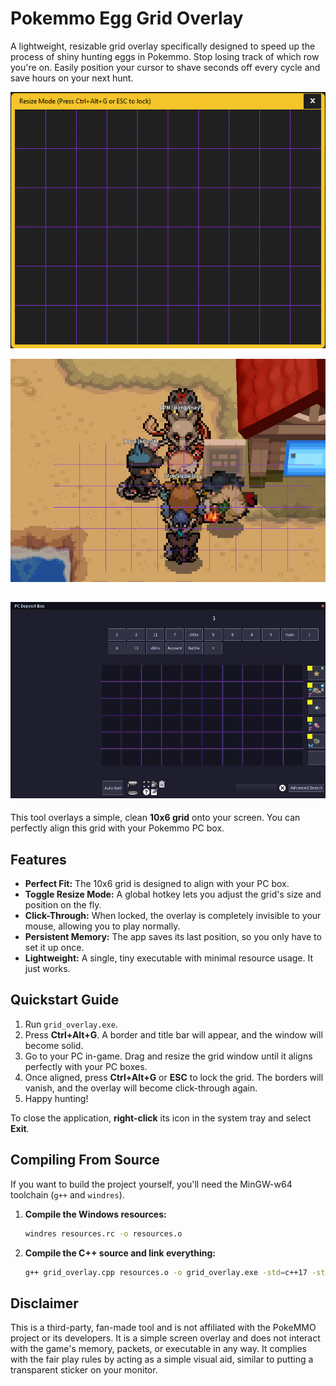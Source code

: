 # Pokemmo Egg Grid Overlay

A lightweight, resizable grid overlay specifically designed to speed up the process of shiny hunting eggs in Pokemmo.
Stop losing track of which row you're on. Easily position your cursor to shave seconds off every cycle and save hours on your next hunt.

![screenshot](screenshot.png)

![screenshot](screenshot2.png)

![screenshot](screenshot3.jpg)
---

This tool overlays a simple, clean **10x6 grid** onto your screen. You can perfectly align this grid with your Pokemmo PC box.

## Features

- **Perfect Fit:** The 10x6 grid is designed to align with your PC box.
- **Toggle Resize Mode:** A global hotkey lets you adjust the grid's size and position on the fly.
- **Click-Through:** When locked, the overlay is completely invisible to your mouse, allowing you to play normally.
- **Persistent Memory:** The app saves its last position, so you only have to set it up once.
- **Lightweight:** A single, tiny executable with minimal resource usage. It just works.

## Quickstart Guide

1.  Run `grid_overlay.exe`.
2.  Press **Ctrl+Alt+G**. A border and title bar will appear, and the window will become solid.
3.  Go to your PC in-game. Drag and resize the grid window until it aligns perfectly with your PC boxes.
4.  Once aligned, press **Ctrl+Alt+G** or **ESC** to lock the grid. The borders will vanish, and the overlay will become click-through again.
5.  Happy hunting!

To close the application, **right-click** its icon in the system tray and select **Exit**.

## Compiling From Source

If you want to build the project yourself, you'll need the MinGW-w64 toolchain (`g++` and `windres`).

1.  **Compile the Windows resources:**
    ```bash
    windres resources.rc -o resources.o
    ```

2.  **Compile the C++ source and link everything:**
    ```bash
    g++ grid_overlay.cpp resources.o -o grid_overlay.exe -std=c++17 -static -static-libgcc -static-libstdc++ -mwindows -municode -lcomctl32 -lgdi32 -lshell32
    ```

## Disclaimer

This is a third-party, fan-made tool and is not affiliated with the PokeMMO project or its developers. 
It is a simple screen overlay and does not interact with the game's memory, packets, or executable in any way. 
It complies with the fair play rules by acting as a simple visual aid, similar to putting a transparent sticker on your monitor.

